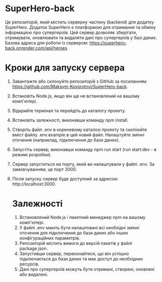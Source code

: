 # SuperHero-back

Це репозиторій, який містить серверну частину (backend) для додатку SuperHero. Додаток SuperHero є платформою для отримання та обміну інформацією про супергероїв. Цей сервер дозволяє зберігати, отримувати, оновлювати та видаляти дані про супергероїв у базі даних.
Базова адреса для роботи із сервером: https://superhero-back.onrender.com/api/heroes

# Кроки для запуску сервера

1. Завантажте або склонуйте репозиторій з GitHub за посиланням: https://github.com/Maksym-Kovorotnyi/SuperHero-back.
2. Встановіть Node.js, якщо він ще не встановлений на вашому комп'ютері.
3. Відкрийте термінал та перейдіть до каталогу проекту.
4. Встановіть залежності, виконавши команду npm install.
5. Створіть файл .env в кореневому каталозі проекту та скопіюйте вміст файлу .env.example в цей новий файл. Налаштуйте змінні оточення (наприклад, підключення до бази даних).
6. Запустіть сервер, виконавши команду npm run start (run start:dev - в режимі розробки).
7. Сервер запуститься на порту, який ви налаштували у файлі .env. За замовчуванням, це порт 3000.
8. Після запуску сервер буде доступний за адресою http://localhost:3000.

   # Залежності

   1. Встановлений Node.js і пакетний менеджер npm на вашому комп'ютері.
   2. У файлі .env мають бути налаштовані всі необхідні змінні оточення для підключення до бази даних або інших конфігураційних параметрів.
   3. Репозиторій містить вимоги до версій пакетів у файлі package.json.
   4. Запустивши сервер, переконайтеся, що він успішно підключається до бази даних та має доступ до необхідних ресурсів.
   5. Дані про супергероїв можуть бути отримані, створені, оновлені або видалені.
